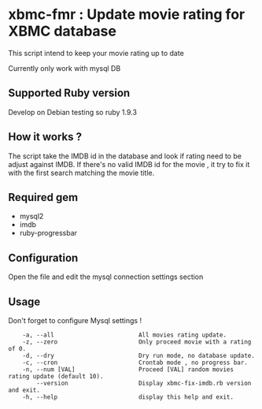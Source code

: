 xbmc-fmr : Update movie rating for XBMC database
=======================

This script intend to keep your movie rating up to date

Currently only work with mysql DB

Supported Ruby version
--------------------------

Develop on Debian testing so ruby 1.9.3

How it works ?
--------------------------

The script take the IMDB id in the database and look if rating need to be adjust against IMDB.
If there's no valid IMDB id for the movie , it try to fix it with the first search matching the movie title.

Required gem
--------------------------
* mysql2
* imdb
* ruby-progressbar

Configuration
--------------------------
Open the file and edit the mysql connection settings section

Usage
--------------------------

Don't forget to configure Mysql settings !

```Usage: ./xbmc-fix-imdb.rb [options]
    -a, --all                        All movies rating update.
    -z, --zero                       Only proceed movie with a rating of 0.
    -d, --dry                        Dry run mode, no database update.
    -c, --cron                       Crontab mode , no progress bar.
    -n, --num [VAL]                  Proceed [VAL] random movies rating update (default 10).
        --version                    Display xbmc-fix-imdb.rb version and exit.
    -h, --help                       display this help and exit.
```
